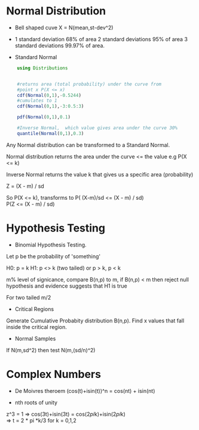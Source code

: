 # Normal Distribution

*  Bell shaped cuve X = N(mean,st-dev^2)

*  1 standard deviation 68% of area
   2 standard deviations 95% of area
   3 standard deviations 99.97% of area.

* Standard Normal  

```julia
    using Distributions


    #returns area (total probability) under the curve from 
    #point x P(X <= x)
    cdf(Normal(0,1),-0.5244)
    #cumulates to 1
    cdf(Normal(0,1),-3:0.5:3)

    pdf(Normal(0,1),0.1)

    #Inverse Normal,  which value gives area under the curve 30%
    quantile(Normal(0,1),0.3)

```

Any Normal distribution can be transformed to a Standard Normal.  

Normal distribution returns the area under the curve <= the value e.g P(X <= k)

Inverse Normal returns the value k that gives us a specific area (probability)

Z =  (X - m) / sd

So P(X <= k),  transforms to  P( (X-m)/sd <= (X - m) / sd)  
P(Z <= (X - m) / sd)


# Hypothesis Testing

* Binomial Hypothesis Testing.

Let p be the probability of 'something'

H0:  p = k 
H1:  p <> k (two tailed) or p > k,  p < k

m% level of signicance,  compare B(n,p) to m,  if B(n,p) < m then reject null hypothesis and evidence suggests that H1 is true

For two tailed m/2

* Critical Regions 

Generate Cumulative Probabity distribution B(n,p).  Find x values that fall inside the critical region.

* Normal Samples

If N(m,sd^2)  then test  N(m,(sd/n)^2)


# Complex Numbers

* De Moivres theroem   (cos(t)+isin(t))^n  = cos(nt) + isin(nt)

* nth roots of unity

z^3  = 1   =>   cos(3t)+isin(3t) = cos(2*pi*k)+isin(2*pi*k)  
           =>   t  =  2 * pi *k/3  for k = 0,1,2

